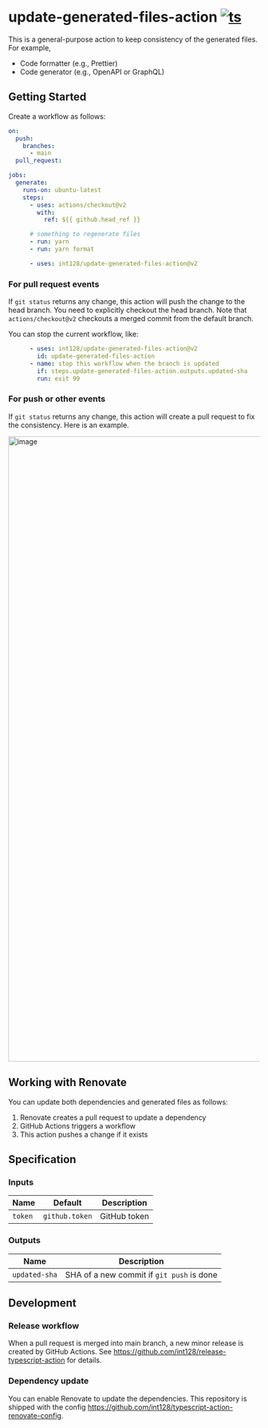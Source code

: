 # update-generated-files-action [![ts](https://github.com/int128/update-generated-files-action/actions/workflows/ts.yaml/badge.svg)](https://github.com/int128/update-generated-files-action/actions/workflows/ts.yaml)

This is a general-purpose action to keep consistency of the generated files.
For example,

- Code formatter (e.g., Prettier)
- Code generator (e.g., OpenAPI or GraphQL)


## Getting Started

Create a workflow as follows:

```yaml
on:
  push:
    branches:
      - main
  pull_request:

jobs:
  generate:
    runs-on: ubuntu-latest
    steps:
      - uses: actions/checkout@v2
        with:
          ref: ${{ github.head_ref }}

      # something to regenerate files
      - run: yarn
      - run: yarn format

      - uses: int128/update-generated-files-action@v2
```

### For pull request events

If `git status` returns any change, this action will push the change to the head branch.
You need to explicitly checkout the head branch.
Note that `actions/checkout@v2` checkouts a merged commit from the default branch.

You can stop the current workflow, like:

```yaml
      - uses: int128/update-generated-files-action@v2
        id: update-generated-files-action
      - name: stop this workflow when the branch is updated
        if: steps.update-generated-files-action.outputs.updated-sha
        run: exit 99
```

### For push or other events

If `git status` returns any change, this action will create a pull request to fix the consistency.
Here is an example.

<img width="1250" alt="image" src="https://user-images.githubusercontent.com/321266/154795860-5bd982b4-2706-4a04-b3c3-2458124853b8.png">


## Working with Renovate

You can update both dependencies and generated files as follows:

1. Renovate creates a pull request to update a dependency
1. GitHub Actions triggers a workflow
1. This action pushes a change if it exists


## Specification

### Inputs

| Name | Default | Description
|------|----------|------------
| `token` | `github.token` | GitHub token


### Outputs

| Name | Description
|------|------------
| `updated-sha` | SHA of a new commit if `git push` is done


## Development

### Release workflow

When a pull request is merged into main branch, a new minor release is created by GitHub Actions.
See https://github.com/int128/release-typescript-action for details.

### Dependency update

You can enable Renovate to update the dependencies.
This repository is shipped with the config https://github.com/int128/typescript-action-renovate-config.
